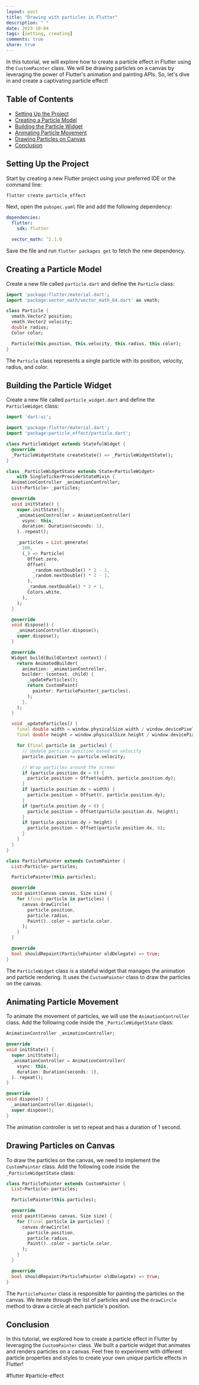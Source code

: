 ```yaml
---
layout: post
title: "Drawing with particles in Flutter"
description: " "
date: 2023-10-04
tags: [setting, creating]
comments: true
share: true
---
```


In this tutorial, we will explore how to create a particle effect in Flutter using the `CustomPainter` class. We will be drawing particles on a canvas by leveraging the power of Flutter's animation and painting APIs. So, let's dive in and create a captivating particle effect!

## Table of Contents
- [Setting Up the Project](#setting-up-the-project)
- [Creating a Particle Model](#creating-a-particle-model)
- [Building the Particle Widget](#building-the-particle-widget)
- [Animating Particle Movement](#animating-particle-movement)
- [Drawing Particles on Canvas](#drawing-particles-on-canvas)
- [Conclusion](#conclusion)

## Setting Up the Project

Start by creating a new Flutter project using your preferred IDE or the command line:

```dart
flutter create particle_effect
```

Next, open the `pubspec.yaml` file and add the following dependency:

```yaml
dependencies:
  flutter:
    sdk: flutter

  vector_math: ^2.1.0
```

Save the file and run `flutter packages get` to fetch the new dependency.

## Creating a Particle Model

Create a new file called `particle.dart` and define the `Particle` class:

```dart
import 'package:flutter/material.dart';
import 'package:vector_math/vector_math_64.dart' as vmath;

class Particle {
  vmath.Vector2 position;
  vmath.Vector2 velocity;
  double radius;
  Color color;

  Particle(this.position, this.velocity, this.radius, this.color);
}
```

The `Particle` class represents a single particle with its position, velocity, radius, and color.

## Building the Particle Widget

Create a new file called `particle_widget.dart` and define the `ParticleWidget` class:

```dart
import 'dart:ui';

import 'package:flutter/material.dart';
import 'package:particle_effect/particle.dart';

class ParticleWidget extends StatefulWidget {
  @override
  _ParticleWidgetState createState() => _ParticleWidgetState();
}

class _ParticleWidgetState extends State<ParticleWidget>
    with SingleTickerProviderStateMixin {
  AnimationController _animationController;
  List<Particle> _particles;

  @override
  void initState() {
    super.initState();
    _animationController = AnimationController(
      vsync: this,
      duration: Duration(seconds: 1),
    )..repeat();

    _particles = List.generate(
      100,
      (_) => Particle(
        Offset.zero,
        Offset(
          _random.nextDouble() * 2 - 1,
          _random.nextDouble() * 2 - 1,
        ),
        _random.nextDouble() * 2 + 1,
        Colors.white,
      ),
    );
  }

  @override
  void dispose() {
    _animationController.dispose();
    super.dispose();
  }

  @override
  Widget build(BuildContext context) {
    return AnimatedBuilder(
      animation: _animationController,
      builder: (context, child) {
        _updateParticles();
        return CustomPaint(
          painter: ParticlePainter(_particles),
        );
      },
    );
  }

  void _updateParticles() {
    final double width = window.physicalSize.width / window.devicePixelRatio;
    final double height = window.physicalSize.height / window.devicePixelRatio;

    for (final particle in _particles) {
      // Update particle position based on velocity
      particle.position += particle.velocity;

      // Wrap particles around the screen
      if (particle.position.dx < 0) {
        particle.position = Offset(width, particle.position.dy);
      }
      if (particle.position.dx > width) {
        particle.position = Offset(0, particle.position.dy);
      }
      if (particle.position.dy < 0) {
        particle.position = Offset(particle.position.dx, height);
      }
      if (particle.position.dy > height) {
        particle.position = Offset(particle.position.dx, 0);
      }
    }
  }
}

class ParticlePainter extends CustomPainter {
  List<Particle> particles;

  ParticlePainter(this.particles);

  @override
  void paint(Canvas canvas, Size size) {
    for (final particle in particles) {
      canvas.drawCircle(
        particle.position,
        particle.radius,
        Paint()..color = particle.color,
      );
    }
  }

  @override
  bool shouldRepaint(ParticlePainter oldDelegate) => true;
}
```

The `ParticleWidget` class is a stateful widget that manages the animation and particle rendering. It uses the `CustomPainter` class to draw the particles on the canvas.

## Animating Particle Movement

To animate the movement of particles, we will use the `AnimationController` class. Add the following code inside the `_ParticleWidgetState` class:

```dart
AnimationController _animationController;

@override
void initState() {
  super.initState();
  _animationController = AnimationController(
    vsync: this,
    duration: Duration(seconds: 1),
  )..repeat();
}

@override
void dispose() {
  _animationController.dispose();
  super.dispose();
}
```

The animation controller is set to repeat and has a duration of 1 second.

## Drawing Particles on Canvas

To draw the particles on the canvas, we need to implement the `CustomPainter` class. Add the following code inside the `_ParticleWidgetState` class:

```dart
class ParticlePainter extends CustomPainter {
  List<Particle> particles;

  ParticlePainter(this.particles);

  @override
  void paint(Canvas canvas, Size size) {
    for (final particle in particles) {
      canvas.drawCircle(
        particle.position,
        particle.radius,
        Paint()..color = particle.color,
      );
    }
  }

  @override
  bool shouldRepaint(ParticlePainter oldDelegate) => true;
}
```

The `ParticlePainter` class is responsible for painting the particles on the canvas. We iterate through the list of particles and use the `drawCircle` method to draw a circle at each particle's position.

## Conclusion

In this tutorial, we explored how to create a particle effect in Flutter by leveraging the `CustomPainter` class. We built a particle widget that animates and renders particles on a canvas. Feel free to experiment with different particle properties and styles to create your own unique particle effects in Flutter!

#flutter #particle-effect